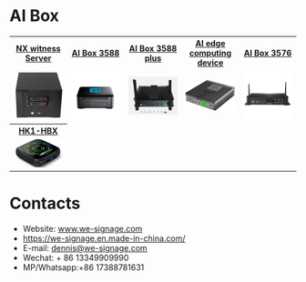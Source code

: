 # AI Box


<table textalign="center">
<tr>
    <th><a href="./nx/specification/nas-3588.jpg">NX witness Server</a></th>
    <th><a href="./3588-box/specification/3588-box-1.png">AI Box 3588</a></th>
     <th><a href="./3588-box/specification/3588-box-plus.png">AI Box 3588 plus</a></th>
    <th><a href="./ai-box/">AI edge computing device</a></th>
    <th><a href="./3576-box/specification/3576-box.png">AI Box 3576</a></th>
</tr>
<tr>
    <td width="20%"><a href="./nx/specification/nas-3588.jpg"><img src="./img/nx-box.jpg" width="300" height="auto"/></a></td>
     <td width="20%"><a href="./3588-box/specification/3588-box-1.png"><img src="./img/3588box-1.png" width="100%" height="auto"/></a></td>
        <td width="20%"><a href="./3588-box/specification/3588-box-plus.png"><img src="./img/3588-p.png" width="100%" height="auto"/></a></td>
    <td width="20%"><a href="./ai-box/"><img src="./img/ai-box.jpg" width="300" height="auto"/></a></td>
     <td width="20%"><a href="./3576-box/specification/3576-box.png"><img src="./img/3576-box.jpg" width="300" height="auto"/></a></td>
</tr>
<tr>
    <th><a href="./tv-box/specification/HK1-HBX.png">HK1-HBX</a></th>
</tr>
<tr>
    <td width="20%"><a href="./tv-box/specification/HK1-HBX.png"><img src="./tv-box/img/HK1-HBX.png" width="300" height="auto"/></a></td>
</tr>
</table>

# Contacts

- Website: www.we-signage.com
- https://we-signage.en.made-in-china.com/
- E-mail: dennis@we-signage.com
- Wechat: + 86 13349909990
- MP/Whatsapp:+86 17388781631
